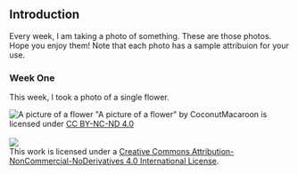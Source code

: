 ## Introduction

Every week, I am taking a photo of something. These are those photos. Hope you enjoy them! Note that each photo has a sample attribuion for your use.

### Week One

This week, I took a photo of a single flower.  

![A picture of a flower](images/001.JPG)
"A picture of a flower" by CoconutMacaroon is licensed under <a href="http://creativecommons.org/licenses/by-nc-nd/4.0" target="_blank">CC BY-NC-ND 4.0</a>
<br><br><a rel="license" href="http://creativecommons.org/licenses/by-nc-nd/4.0/"><img src="https://mirrors.creativecommons.org/presskit/buttons/88x31/svg/by-nc-nd.svg"></a><br />This work is licensed under a <a rel="license" href="http://creativecommons.org/licenses/by-nc-nd/4.0/">Creative Commons Attribution-NonCommercial-NoDerivatives 4.0 International License</a>.
